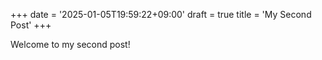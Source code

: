 +++
date = '2025-01-05T19:59:22+09:00'
draft = true
title = 'My Second Post'
+++

Welcome to my second post!